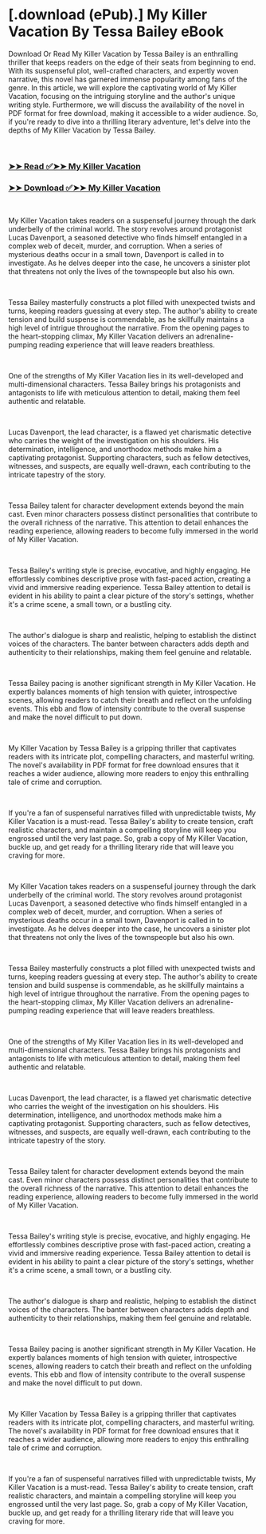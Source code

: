 # [.download (ePub).] My Killer Vacation By Tessa Bailey eBook

<p>Download Or Read My Killer Vacation by Tessa Bailey is an enthralling thriller that keeps readers on the edge of their seats from beginning to end. With its suspenseful plot, well-crafted characters, and expertly woven narrative, this novel has garnered immense popularity among fans of the genre. In this article, we will explore the captivating world of My Killer Vacation, focusing on the intriguing storyline and the author's unique writing style. Furthermore, we will discuss the availability of the novel in PDF format for free download, making it accessible to a wider audience. So, if you're ready to dive into a thrilling literary adventure, let's delve into the depths of My Killer Vacation by Tessa Bailey.</p>
<p>&nbsp;</p>

### [➤➤ Read ✅➤➤ My Killer Vacation](https://pdf2worldwide.blogspot.com/id/60202760)

### [➤➤ Download ✅➤➤ My Killer Vacation](https://pdf2worldwide.blogspot.com/id/60202760)

<p>&nbsp;</p>
<p>My Killer Vacation takes readers on a suspenseful journey through the dark underbelly of the criminal world. The story revolves around protagonist Lucas Davenport, a seasoned detective who finds himself entangled in a complex web of deceit, murder, and corruption. When a series of mysterious deaths occur in a small town, Davenport is called in to investigate. As he delves deeper into the case, he uncovers a sinister plot that threatens not only the lives of the townspeople but also his own.</p>
<p>&nbsp;</p>
<p>Tessa Bailey masterfully constructs a plot filled with unexpected twists and turns, keeping readers guessing at every step. The author's ability to create tension and build suspense is commendable, as he skillfully maintains a high level of intrigue throughout the narrative. From the opening pages to the heart-stopping climax, My Killer Vacation delivers an adrenaline-pumping reading experience that will leave readers breathless.</p>
<p>&nbsp;</p>
<p>One of the strengths of My Killer Vacation lies in its well-developed and multi-dimensional characters. Tessa Bailey brings his protagonists and antagonists to life with meticulous attention to detail, making them feel authentic and relatable.</p>
<p>&nbsp;</p>
<p>Lucas Davenport, the lead character, is a flawed yet charismatic detective who carries the weight of the investigation on his shoulders. His determination, intelligence, and unorthodox methods make him a captivating protagonist. Supporting characters, such as fellow detectives, witnesses, and suspects, are equally well-drawn, each contributing to the intricate tapestry of the story.</p>
<p>&nbsp;</p>
<p>Tessa Bailey talent for character development extends beyond the main cast. Even minor characters possess distinct personalities that contribute to the overall richness of the narrative. This attention to detail enhances the reading experience, allowing readers to become fully immersed in the world of My Killer Vacation.</p>
<p>&nbsp;</p>
<p>Tessa Bailey's writing style is precise, evocative, and highly engaging. He effortlessly combines descriptive prose with fast-paced action, creating a vivid and immersive reading experience. Tessa Bailey attention to detail is evident in his ability to paint a clear picture of the story's settings, whether it's a crime scene, a small town, or a bustling city.</p>
<p>&nbsp;</p>
<p>The author's dialogue is sharp and realistic, helping to establish the distinct voices of the characters. The banter between characters adds depth and authenticity to their relationships, making them feel genuine and relatable.</p>
<p>&nbsp;</p>
<p>Tessa Bailey pacing is another significant strength in My Killer Vacation. He expertly balances moments of high tension with quieter, introspective scenes, allowing readers to catch their breath and reflect on the unfolding events. This ebb and flow of intensity contribute to the overall suspense and make the novel difficult to put down.</p>
<p>&nbsp;</p>
<p>My Killer Vacation by Tessa Bailey is a gripping thriller that captivates readers with its intricate plot, compelling characters, and masterful writing. The novel's availability in PDF format for free download ensures that it reaches a wider audience, allowing more readers to enjoy this enthralling tale of crime and corruption.</p>
<p>&nbsp;</p>
<p>If you're a fan of suspenseful narratives filled with unpredictable twists, My Killer Vacation is a must-read. Tessa Bailey's ability to create tension, craft realistic characters, and maintain a compelling storyline will keep you engrossed until the very last page. So, grab a copy of My Killer Vacation, buckle up, and get ready for a thrilling literary ride that will leave you craving for more.</p>
<p>&nbsp;</p>
<p>My Killer Vacation takes readers on a suspenseful journey through the dark underbelly of the criminal world. The story revolves around protagonist Lucas Davenport, a seasoned detective who finds himself entangled in a complex web of deceit, murder, and corruption. When a series of mysterious deaths occur in a small town, Davenport is called in to investigate. As he delves deeper into the case, he uncovers a sinister plot that threatens not only the lives of the townspeople but also his own.</p>
<p>&nbsp;</p>
<p>Tessa Bailey masterfully constructs a plot filled with unexpected twists and turns, keeping readers guessing at every step. The author's ability to create tension and build suspense is commendable, as he skillfully maintains a high level of intrigue throughout the narrative. From the opening pages to the heart-stopping climax, My Killer Vacation delivers an adrenaline-pumping reading experience that will leave readers breathless.</p>
<p>&nbsp;</p>
<p>One of the strengths of My Killer Vacation lies in its well-developed and multi-dimensional characters. Tessa Bailey brings his protagonists and antagonists to life with meticulous attention to detail, making them feel authentic and relatable.</p>
<p>&nbsp;</p>
<p>Lucas Davenport, the lead character, is a flawed yet charismatic detective who carries the weight of the investigation on his shoulders. His determination, intelligence, and unorthodox methods make him a captivating protagonist. Supporting characters, such as fellow detectives, witnesses, and suspects, are equally well-drawn, each contributing to the intricate tapestry of the story.</p>
<p>&nbsp;</p>
<p>Tessa Bailey talent for character development extends beyond the main cast. Even minor characters possess distinct personalities that contribute to the overall richness of the narrative. This attention to detail enhances the reading experience, allowing readers to become fully immersed in the world of My Killer Vacation.</p>
<p>&nbsp;</p>
<p>Tessa Bailey's writing style is precise, evocative, and highly engaging. He effortlessly combines descriptive prose with fast-paced action, creating a vivid and immersive reading experience. Tessa Bailey attention to detail is evident in his ability to paint a clear picture of the story's settings, whether it's a crime scene, a small town, or a bustling city.</p>
<p>&nbsp;</p>
<p>The author's dialogue is sharp and realistic, helping to establish the distinct voices of the characters. The banter between characters adds depth and authenticity to their relationships, making them feel genuine and relatable.</p>
<p>&nbsp;</p>
<p>Tessa Bailey pacing is another significant strength in My Killer Vacation. He expertly balances moments of high tension with quieter, introspective scenes, allowing readers to catch their breath and reflect on the unfolding events. This ebb and flow of intensity contribute to the overall suspense and make the novel difficult to put down.</p>
<p>&nbsp;</p>
<p>My Killer Vacation by Tessa Bailey is a gripping thriller that captivates readers with its intricate plot, compelling characters, and masterful writing. The novel's availability in PDF format for free download ensures that it reaches a wider audience, allowing more readers to enjoy this enthralling tale of crime and corruption.</p>
<p>&nbsp;</p>
<p>If you're a fan of suspenseful narratives filled with unpredictable twists, My Killer Vacation is a must-read. Tessa Bailey's ability to create tension, craft realistic characters, and maintain a compelling storyline will keep you engrossed until the very last page. So, grab a copy of My Killer Vacation, buckle up, and get ready for a thrilling literary ride that will leave you craving for more.</p>
<p>&nbsp;</p>
